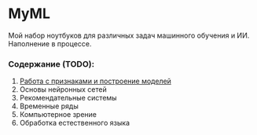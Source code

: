 # MyML

Мой набор ноутбуков для различных задач машинного обучения и ИИ. Наполнение в процессе.

### Содержание (TODO): 
1. [Работа с признаками и построение моделей](FeatureEngineering)
2. Основы нейронных сетей
3. Рекомендательные системы
4. Временные ряды 
5. Компьютерное зрение 
6. Обработка естественного языка
